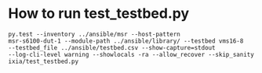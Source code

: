 # How to run test_testbed.py

<code>py.test --inventory ../ansible/msr --host-pattern msr-s6100-dut-1 --module-path ../ansible/library/ --testbed vms16-8 --testbed_file ../ansible/testbed.csv --show-capture=stdout --log-cli-level warning --showlocals -ra --allow_recover --skip_sanity ixia/test_testbed.py</code>
